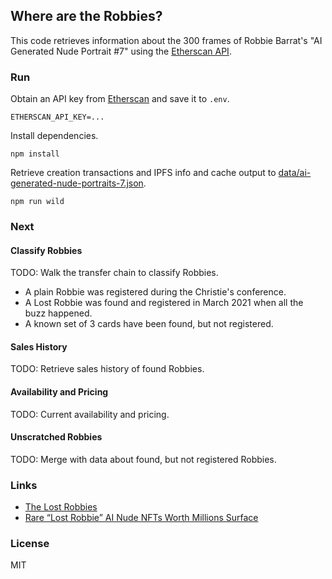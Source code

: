 ## Where are the Robbies?

This code retrieves information about the 300 frames of Robbie Barrat's "AI Generated Nude Portrait #7" using the [Etherscan API](https://etherscan.io/apis).

### Run

Obtain an API key from [Etherscan](https://etherscan.io/myapikey) and save it to `.env`.

```
ETHERSCAN_API_KEY=...
```

Install dependencies.

```
npm install
```

Retrieve creation transactions and IPFS info and cache output to [data/ai-generated-nude-portraits-7.json](data/ai-generated-nude-portraits-7.json).

```
npm run wild
```

### Next

#### Classify Robbies

TODO: Walk the transfer chain to classify Robbies.

* A plain Robbie was registered during the Christie's conference.
* A Lost Robbie was found and registered in March 2021 when all the buzz happened.
* A known set of 3 cards have been found, but not registered.

#### Sales History

TODO: Retrieve sales history of found Robbies.

#### Availability and Pricing

TODO: Current availability and pricing.

#### Unscratched Robbies

TODO: Merge with data about found, but not registered Robbies.

### Links

* [The Lost Robbies](https://editorial.superrare.co/2020/09/05/the-lost-robbies/)
* [Rare “Lost Robbie” AI Nude NFTs Worth Millions Surface](https://digitalartcollector.com/rare-lost-robbie-ai-nude-nfts-worth-millions-surface/)

### License

MIT